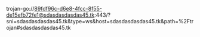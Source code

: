 trojan-go://89fdf96c-d6e8-4fcc-8f55-de15efb72fe1@sdasdasdasdas45.tk:443/?sni=sdasdasdasdas45.tk&type=ws&host=sdasdasdasdas45.tk&path=%2Ftrojan#sdasdasdasdas45.tk
